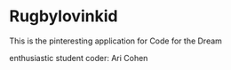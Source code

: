 # Rugbylovinkid

This is the pinteresting application for Code for the Dream

enthusiastic student coder: Ari Cohen